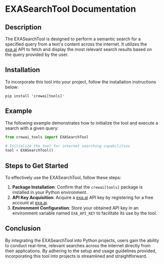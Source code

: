 # EXASearchTool Documentation

## Description

The EXASearchTool is designed to perform a semantic search for a specified query from a text's content across the internet. It utilizes the [exa.ai](https://exa.ai/) API to fetch and display the most relevant search results based on the query provided by the user.

## Installation

To incorporate this tool into your project, follow the installation instructions below:

```shell
pip install 'crewai[tools]'
```

## Example

The following example demonstrates how to initialize the tool and execute a search with a given query:

```python
from crewai_tools import EXASearchTool

# Initialize the tool for internet searching capabilities
tool = EXASearchTool()
```

## Steps to Get Started

To effectively use the EXASearchTool, follow these steps:

1. **Package Installation**: Confirm that the `crewai[tools]` package is installed in your Python environment.
2. **API Key Acquisition**: Acquire a [exa.ai](https://exa.ai/) API key by registering for a free account at [exa.ai](https://exa.ai/).
3. **Environment Configuration**: Store your obtained API key in an environment variable named `EXA_API_KEY` to facilitate its use by the tool.

## Conclusion

By integrating the EXASearchTool into Python projects, users gain the ability to conduct real-time, relevant searches across the internet directly from their applications. By adhering to the setup and usage guidelines provided, incorporating this tool into projects is streamlined and straightforward.
